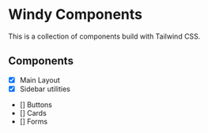 # Windy Components

This is a collection of components build with Tailwind CSS.

## Components

- [x] Main Layout
- [x] Sidebar utilities
- [] Buttons
- [] Cards
- [] Forms

